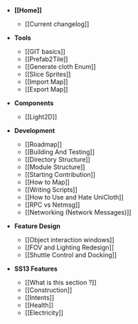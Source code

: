 * **[[Home]]**
    * [[Current changelog]]

* **Tools**
    * [[GIT basics]]
    * [[Prefab2Tile]]
    * [[Generate cloth Enum]]
    * [[Slice Sprites]]
    * [[Import Map]]
    * [[Export Map]]

* **Components**
    * [[Light2D]] 

* **Development**
    * [[Roadmap]]
    * [[Building And Testing]]
    * [[Directory Structure]]
    * [[Module Structure]]
    * [[Starting Contribution]]
    * [[How to Map]]
    * [[Writing Scripts]]
    * [[How to Use and Hate UniCloth]]
    * [[RPC vs Netmsg]]
    * [[Networking (Network Messages)]]


* **Feature Design**
    * [[Object interaction windows]]
    * [[FOV and Lighting Redesign]]
    * [[Shuttle Control and Docking]]

* **SS13 Features**
    * [[What is this section ?]]
    * [[Construction]]
    * [[Intents]]
    * [[Health]]
    * [[Electricity]]